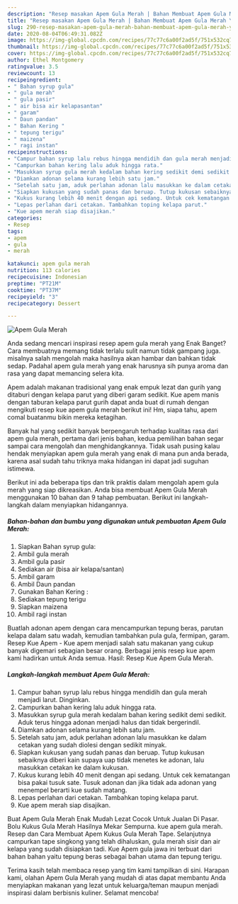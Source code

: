 ```yaml
---
description: "Resep masakan Apem Gula Merah | Bahan Membuat Apem Gula Merah Yang Sempurna"
title: "Resep masakan Apem Gula Merah | Bahan Membuat Apem Gula Merah Yang Sempurna"
slug: 290-resep-masakan-apem-gula-merah-bahan-membuat-apem-gula-merah-yang-sempurna
date: 2020-08-04T06:49:31.082Z
image: https://img-global.cpcdn.com/recipes/77c77c6a00f2ad5f/751x532cq70/apem-gula-merah-foto-resep-utama.jpg
thumbnail: https://img-global.cpcdn.com/recipes/77c77c6a00f2ad5f/751x532cq70/apem-gula-merah-foto-resep-utama.jpg
cover: https://img-global.cpcdn.com/recipes/77c77c6a00f2ad5f/751x532cq70/apem-gula-merah-foto-resep-utama.jpg
author: Ethel Montgomery
ratingvalue: 3.5
reviewcount: 13
recipeingredient:
- " Bahan syrup gula"
- " gula merah"
- " gula pasir"
- " air bisa air kelapasantan"
- " garam"
- " Daun pandan"
- " Bahan Kering "
- " tepung terigu"
- " maizena"
- " ragi instan"
recipeinstructions:
- "Campur bahan syrup lalu rebus hingga mendidih dan gula merah menjadi larut. Dinginkan."
- "Campurkan bahan kering lalu aduk hingga rata."
- "Masukkan syrup gula merah kedalam bahan kering sedikit demi sedikit. Aduk terus hingga adonan menjadi halus dan tidak bergerindil."
- "Diamkan adonan selama kurang lebih satu jam."
- "Setelah satu jam, aduk perlahan adonan lalu masukkan ke dalam cetakan yang sudah diolesi dengan sedikit minyak."
- "Siapkan kukusan yang sudah panas dan beruap. Tutup kukusan sebaiknya diberi kain supaya uap tidak menetes ke adonan, lalu masukkan cetakan ke dalam kukusan."
- "Kukus kurang lebih 40 menit dengan api sedang. Untuk cek kematangan bisa pakai tusuk sate. Tusuk adonan dan jika tidak ada adonan yang menempel berarti kue sudah matang."
- "Lepas perlahan dari cetakan. Tambahkan toping kelapa parut."
- "Kue apem merah siap disajikan."
categories:
- Resep
tags:
- apem
- gula
- merah

katakunci: apem gula merah 
nutrition: 113 calories
recipecuisine: Indonesian
preptime: "PT21M"
cooktime: "PT37M"
recipeyield: "3"
recipecategory: Dessert

---
```



![Apem Gula Merah](https://img-global.cpcdn.com/recipes/77c77c6a00f2ad5f/751x532cq70/apem-gula-merah-foto-resep-utama.jpg)

Anda sedang mencari inspirasi resep apem gula merah yang Enak Banget? Cara membuatnya memang tidak terlalu sulit namun tidak gampang juga. misalnya salah mengolah maka hasilnya akan hambar dan bahkan tidak sedap. Padahal apem gula merah yang enak harusnya sih punya aroma dan rasa yang dapat memancing selera kita.

Apem adalah makanan tradisional yang enak empuk lezat dan gurih yang ditaburi dengan kelapa parut yang diberi garam sedikit. Kue apem manis dengan taburan kelapa parut gurih dapat anda buat di rumah dengan mengikuti resep kue apem gula merah berikut ini! Hm, siapa tahu, apem comal buatanmu bikin mereka ketagihan.

Banyak hal yang sedikit banyak berpengaruh terhadap kualitas rasa dari apem gula merah, pertama dari jenis bahan, kedua pemilihan bahan segar sampai cara mengolah dan menghidangkannya. Tidak usah pusing kalau hendak menyiapkan apem gula merah yang enak di mana pun anda berada, karena asal sudah tahu triknya maka hidangan ini dapat jadi suguhan istimewa.


Berikut ini ada beberapa tips dan trik praktis dalam mengolah apem gula merah yang siap dikreasikan. Anda bisa membuat Apem Gula Merah menggunakan 10 bahan dan 9 tahap pembuatan. Berikut ini langkah-langkah dalam menyiapkan hidangannya.

<!--inarticleads1-->

##### Bahan-bahan dan bumbu yang digunakan untuk pembuatan Apem Gula Merah:

1. Siapkan  Bahan syrup gula:
1. Ambil  gula merah
1. Ambil  gula pasir
1. Sediakan  air (bisa air kelapa/santan)
1. Ambil  garam
1. Ambil  Daun pandan
1. Gunakan  Bahan Kering :
1. Sediakan  tepung terigu
1. Siapkan  maizena
1. Ambil  ragi instan


Buatlah adonan apem dengan cara mencampurkan tepung beras, parutan kelapa dalam satu wadah, kemudian tambahkan pula gula, fermipan, garam. Resep Kue Apem - Kue apem menjadi salah satu makanan yang cukup banyak digemari sebagian besar orang. Berbagai jenis resep kue apem kami hadirkan untuk Anda semua. Hasil: Resep Kue Apem Gula Merah. 

<!--inarticleads2-->

##### Langkah-langkah membuat Apem Gula Merah:

1. Campur bahan syrup lalu rebus hingga mendidih dan gula merah menjadi larut. Dinginkan.
1. Campurkan bahan kering lalu aduk hingga rata.
1. Masukkan syrup gula merah kedalam bahan kering sedikit demi sedikit. Aduk terus hingga adonan menjadi halus dan tidak bergerindil.
1. Diamkan adonan selama kurang lebih satu jam.
1. Setelah satu jam, aduk perlahan adonan lalu masukkan ke dalam cetakan yang sudah diolesi dengan sedikit minyak.
1. Siapkan kukusan yang sudah panas dan beruap. Tutup kukusan sebaiknya diberi kain supaya uap tidak menetes ke adonan, lalu masukkan cetakan ke dalam kukusan.
1. Kukus kurang lebih 40 menit dengan api sedang. Untuk cek kematangan bisa pakai tusuk sate. Tusuk adonan dan jika tidak ada adonan yang menempel berarti kue sudah matang.
1. Lepas perlahan dari cetakan. Tambahkan toping kelapa parut.
1. Kue apem merah siap disajikan.


Buat Apem Gula Merah Enak Mudah Lezat Cocok Untuk Jualan Di Pasar. Bolu Kukus Gula Merah Hasilnya Mekar Sempurna. kue apem gula merah. Resep dan Cara Membuat Apem Kukus Gula Merah Tape. Selanjutnya campurkan tape singkong yang telah dihaluskan, gula merah sisir dan air kelapa yang sudah disiapkan tadi. Kue Apem gula jawa ini terbuat dari bahan bahan yaitu tepung beras sebagai bahan utama dan tepung terigu. 

Terima kasih telah membaca resep yang tim kami tampilkan di sini. Harapan kami, olahan Apem Gula Merah yang mudah di atas dapat membantu Anda menyiapkan makanan yang lezat untuk keluarga/teman maupun menjadi inspirasi dalam berbisnis kuliner. Selamat mencoba!
